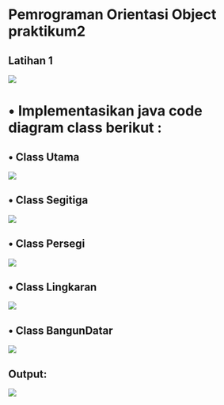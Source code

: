 # Pemrograman Orientasi Object praktikum2

## Latihan 1
![](screenshot/soal1.png)

#  • Implementasikan java code diagram class berikut :
##  • Class Utama

  ![](screenshot/utama.png)
  
##  • Class Segitiga

  ![](screenshot/segitiga.png)
  
##  • Class Persegi

  ![](screenshot/persegi.png)

##  • Class Lingkaran

  ![](screenshot/lingkaran.png)

##  • Class BangunDatar

  ![](screenshot/bangundatar.png)
 

## Output:
![](screenshot/output.png)

